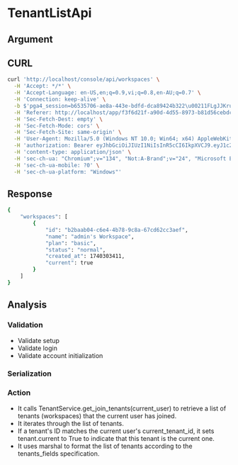 # TenantListApi

## Argument

## CURL
```bash
curl 'http://localhost/console/api/workspaces' \
  -H 'Accept: */*' \
  -H 'Accept-Language: en-US,en;q=0.9,vi;q=0.8,en-AU;q=0.7' \
  -H 'Connection: keep-alive' \
  -b $'pga4_session=b6535706-ae8a-443e-bdfd-dca89424b322\u00211FLgJJKrucRIi/k85oqB7CGBV1TL51eyl1J0/zkrDJM=; PGADMIN_LANGUAGE=en' \
  -H 'Referer: http://localhost/app/f3f6d21f-a90d-4d55-8973-b81d56cebdcf/configuration' \
  -H 'Sec-Fetch-Dest: empty' \
  -H 'Sec-Fetch-Mode: cors' \
  -H 'Sec-Fetch-Site: same-origin' \
  -H 'User-Agent: Mozilla/5.0 (Windows NT 10.0; Win64; x64) AppleWebKit/537.36 (KHTML, like Gecko) Chrome/134.0.0.0 Safari/537.36 Edg/134.0.0.0' \
  -H 'authorization: Bearer eyJhbGciOiJIUzI1NiIsInR5cCI6IkpXVCJ9.eyJ1c2VyX2lkIjoiMDYxYTBkNTgtN2NhYy00MmUxLWI2ZWUtMGNkZjRiZWE4YTM2IiwiZXhwIjoxNzQxODU5ODQ4LCJpc3MiOiJTRUxGX0hPU1RFRCIsInN1YiI6IkNvbnNvbGUgQVBJIFBhc3Nwb3J0In0.UVfyg2RieFl-7Z-lsmKkCUWS3Lw2-9ncBh5nIdewslQ' \
  -H 'content-type: application/json' \
  -H 'sec-ch-ua: "Chromium";v="134", "Not:A-Brand";v="24", "Microsoft Edge";v="134"' \
  -H 'sec-ch-ua-mobile: ?0' \
  -H 'sec-ch-ua-platform: "Windows"'
```

## Response
```bash
{
    "workspaces": [
        {
            "id": "b2baab04-c6e4-4b78-9c8a-67cd62cc3aef",
            "name": "admin's Workspace",
            "plan": "basic",
            "status": "normal",
            "created_at": 1740303411,
            "current": true
        }
    ]
}
```

## Analysis
### Validation
- Validate setup
- Validate login
- Validate account initialization
### Serialization
### Action
- It calls TenantService.get_join_tenants(current_user) to retrieve a list of tenants (workspaces) that the current user has joined.
- It iterates through the list of tenants.
- If a tenant's ID matches the current user's current_tenant_id, it sets tenant.current to True to indicate that this tenant is the current one.
- It uses marshal to format the list of tenants according to the tenants_fields specification.
